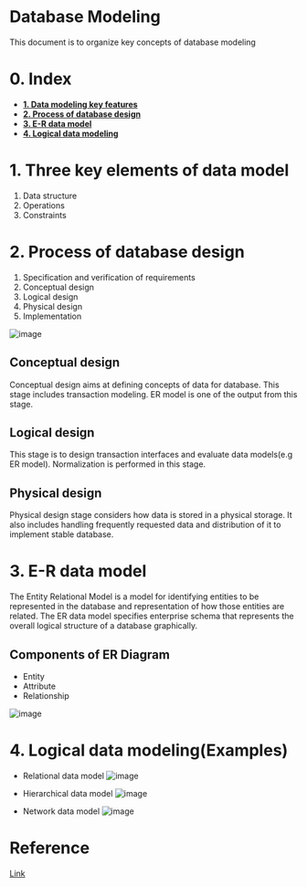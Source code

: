 # Database Modeling
This document is to organize key concepts of database modeling 

# 0. Index
- **[1. Data modeling key features](/DatabaseModeling.md#1-three-key-elements-of-data-model)**
- **[2. Process of database design](/DatabaseModeling.md#2-process-of-database-design)**
- **[3. E-R data model](/DatabaseModeling.md#3-e-r-data-model)**
- **[4. Logical data modeling](/DatabaseModeling.md#4-logical-data-modelingexamples)**
 
# 1. Three key elements of data model
1. Data structure
2. Operations
3. Constraints

# 2. Process of database design
1. Specification and verification of requirements
2. Conceptual design
3. Logical design
4. Physical design
5. Implementation

![image](/images/datamodelingprocess.avif)


## Conceptual design
Conceptual design aims at defining concepts of data for database. This stage includes transaction modeling.
ER model is one of the output from this stage.

## Logical design
This stage is to design transaction interfaces and evaluate data models(e.g ER model).
Normalization is performed in this stage.

## Physical design
Physical design stage considers how data is stored in a physical storage.
It also includes handling frequently requested data and distribution of it to implement stable database.


# 3. E-R data model
The Entity Relational Model is a model for identifying entities to be represented in the database and representation of how those entities are related. 
The ER data model specifies enterprise schema that represents the overall logical structure of a database graphically. 

## Components of ER Diagram
- Entity
- Attribute
- Relationship

![image](/imgaes/ER_diagram.png)

# 4. Logical data modeling(Examples)
- Relational data model
![image](----/Object-Oriented-DB.png)
  
- Hierarchical data model
![image](----/Hierarchical-DB.png)
  
- Network data model
![image](----/Network-DB.png)


# Reference
[Link](https://www.geeksforgeeks.org/types-of-databases/)





